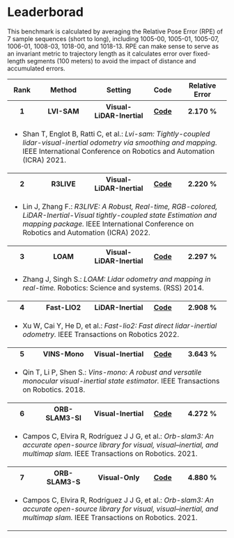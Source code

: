 # Leaderborad

This benchmark is calculated by averaging the Relative Pose Error (RPE) of 7 sample sequences (short to long), including 1005-00, 1005-01, 1005-07, 1006-01, 1008-03, 1018-00, and 1018-13. RPE can make sense to serve as an invariant metric to trajectory length as it calculates error over fixed-length segments (100 meters) to avoid the impact of distance and accumulated errors.

<table>
    <!-- <tr>
        <th colspan="7">
            1005-00
        </th>
    </tr> -->
    <tr>
        <th>Rank</th>
        <th>Method</th>
        <th>Setting</th>
        <th>Code</th>
        <th>Relative Error</th>
        <!-- <th>ATE</th> -->
        <!-- <th>Runtime</th> -->
    </tr>
    <tr>
        <th>1</th>
        <th>LVI-SAM</th>
        <th>Visual-LiDAR-Inertial</th>
        <th><a href="https://github.com/TixiaoShan/LVI-SAM">Code</a></th>
        <th>2.170 %</th>
        <!-- <th>2.774 [m]</th> -->
        <!-- <th>--</th> -->
    </tr>
    <tr>
        <td colspan="5">
            <ul>
                <li>Shan T, Englot B, Ratti C, et al.: <i>Lvi-sam: Tightly-coupled lidar-visual-inertial odometry via smoothing and mapping.</i> IEEE International Conference on Robotics and Automation (ICRA) 2021.</li>
            </ul>
        </td>
    </tr>
    <tr>
        <th>2</th>
        <th>R3LIVE</th>
        <th>Visual-LiDAR-Inertial</th>
        <th><a href="https://github.com/hku-mars/r3live">Code</a></th>
        <th>2.220 %</th>
        <!-- <th>3.300 [m]</th> -->
        <!-- <th>--</th> -->
    </tr>
    <tr>
        <td colspan="5">
            <ul>
                <li>Lin J, Zhang F.: <i>R3LIVE: A Robust, Real-time, RGB-colored, LiDAR-Inertial-Visual tightly-coupled state Estimation and mapping package.</i> IEEE International Conference on Robotics and Automation (ICRA) 2022.</li>
            </ul>
        </td>
    </tr>
    <tr>
        <th>3</th>
        <th>LOAM</th>
        <th>Visual-LiDAR-Inertial</th>
        <th><a href="https://github.com/HKUST-Aerial-Robotics/A-LOAM">Code</a></th>
        <th>2.297 %</th>
        <!-- <th>3.744 [m]</th> -->
        <!-- <th>--</th> -->
    </tr>
    <tr>
        <td colspan="5">
            <ul>
                <li>Zhang J, Singh S.: <i>LOAM: Lidar odometry and mapping in real-time.</i> Robotics: Science and systems. (RSS) 2014.</li>
            </ul>
        </td>
    </tr>
    <tr>
        <th>4</th>
        <th>Fast-LIO2</th>
        <th>LiDAR-Inertial</th>
        <th><a href="https://github.com/hku-mars/FAST_LIO">Code</a></th>
        <th>2.908 %</th>
        <!-- <th>2.305 [m]</th> -->
        <!-- <th>--</th> -->
    </tr>
    <tr>
        <td colspan="5">
            <ul>
                <li>Xu W, Cai Y, He D, et al.: <i>Fast-lio2: Fast direct lidar-inertial odometry.</i> IEEE Transactions on Robotics 2022.</li>
            </ul>
        </td>
    </tr>
    <tr>
        <th>5</th>
        <th>VINS-Mono</th>
        <th>Visual-Inertial</th>
        <th><a href="https://github.com/HKUST-Aerial-Robotics/VINS-Mono">Code</a></th>
        <th>3.643 %</th>
        <!-- <th>8.617 [m]</th> -->
        <!-- <th>--</th> -->
    </tr>
    <tr>
        <td colspan="5">
            <ul>
                <li>Qin T, Li P, Shen S.: <i>Vins-mono: A robust and versatile monocular visual-inertial state estimator.</i> IEEE Transactions on Robotics. 2018.</li>
            </ul>
        </td>
    </tr>
    <tr>
        <th>6</th>
        <th>ORB-SLAM3-SI</th>
        <th>Visual-Inertial</th>
        <th><a href="https://github.com/UZ-SLAMLab/ORB_SLAM3">Code</a></th>
        <th>4.272 %</th>
        <!-- <th>5.511 [m]</th> -->
        <!-- <th>--</th> -->
    </tr>
    <tr>
        <td colspan="5">
            <ul>
                <li>Campos C, Elvira R, Rodríguez J J G, et al.: <i>Orb-slam3: An accurate open-source library for visual, visual–inertial, and multimap slam.</i> IEEE Transactions on Robotics. 2021.</li>
            </ul>
        </td>
    </tr>
    <tr>
        <th>7</th>
        <th>ORB-SLAM3-S</th>
        <th>Visual-Only</th>
        <th><a href="https://github.com/UZ-SLAMLab/ORB_SLAM3">Code</a></th>
        <th>4.880 %</th>
        <!-- <th>5.511 [m]</th> -->
        <!-- <th>--</th> -->
    </tr>
    <tr>
        <td colspan="5">
            <ul>
                <li>Campos C, Elvira R, Rodríguez J J G, et al.: <i>Orb-slam3: An accurate open-source library for visual, visual–inertial, and multimap slam.</i> IEEE Transactions on Robotics. 2021.</li>
            </ul>
        </td>
    </tr>
</table>